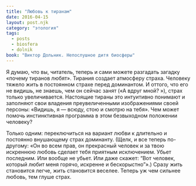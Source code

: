```yaml
---
title: "Любовь к тиранам"
date: 2016-04-15
layout: post.njk
category: "этология"
tags:
  - posts
  - biosfera
  - dolnik
book: "Виктор Дольник. Непослушное дитя биосферы"
---
```


Я думаю, что вы, читатель, теперь и сами можете разгадать загадку «почему тиранов любят». Тирания создает атмосферу страха. Человеку тяжело жить в постоянном страхе перед доминантом. И оттого, что его не видишь, не знаешь, чем он сейчас занят («А вдруг мной? »), страх только увеличивается. Настоящие тираны это интуитивно понимают и заполняют свои владения преувеличенными изображениями своей персоны: «Видишь, я — всюду, стою и смотрю на тебя». Чем может помочь инстинктивная программа в этом безвыходном положении человеку?

Только одним: переключиться на вариант любви к длительно и постоянно внушающему страх доминанту. (Щелк, и все теперь по-другому: «Он во всем прав, он прекрасный человек и за твою искреннюю любовь сделает тебя приятным исключением. Убьет последним. Или вообще не убьет. Или даже скажет: “Вот человек, который любит меня горячо, искренне и бескорыстно”».) Сразу жить становится легче, жить становится веселее. Теперь уж чем сильнее любовь, тем глуше страх.
